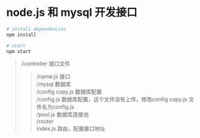 # node.js 和 mysql 开发接口
``` bash
# install dependencies
npm install

# start
npm start
```
> /controller 接口文件   
>>   /name.js 接口   
> /mysql 数据库   
>>   /config copy.js 数据库配置 </br>
>>   /config.js 数据库配置，这个文件没有上传，修改config copy.js 文件名为config.js </br>
>>   /pool.js 数据库连接池 </br>
> /router </br>
>>   index.js 路由，配置接口地址 </br>

